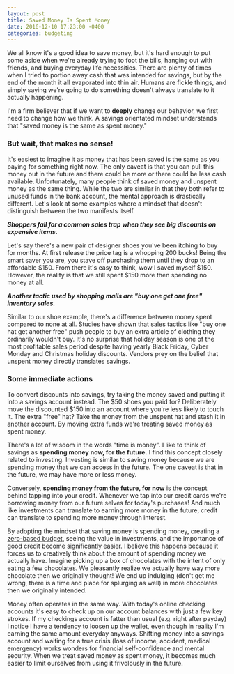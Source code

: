 ```yaml
---
layout: post
title: Saved Money Is Spent Money
date: 2016-12-10 17:23:00 -0400
categories: budgeting
---
```

We all know it's a good idea to save money, but it's hard enough to put some aside when we're already trying to foot the bills, hanging out with friends, and buying everyday life necessities. There are plenty of times when I tried to portion away cash that was intended for savings, but by the end of the month it all evaporated into thin air. Humans are fickle things, and simply saying we're going to do something doesn't always translate to it actually happening.

I'm a firm believer that if we want to **deeply** change our behavior, we first need to change how we think. A savings orientated mindset understands that "saved money is the same as spent money."

### But wait, that makes no sense!
It's easiest to imagine it as money that has been saved is the same as you paying for something right now. The only caveat is that you can pull this money out in the future and there could be more or there could be less cash available. Unfortunately, many people think of saved money and unspent money as the same thing. While the two are similar in that they both refer to unused funds in the bank account, the mental approach is drastically different. Let's look at some examples where a mindset that doesn't distinguish between the two manifests itself.

**_Shoppers fall for a common sales trap when they see big discounts on expensive items._**

Let's say there's a new pair of designer shoes you've been itching to buy for months. At first release the price tag is a whopping 200 bucks! Being the smart saver you are, you stave off purchasing them until they drop to an affordable $150. From there it's easy to think, wow I saved myself $150. However, the reality is that we still spent $150 more then spending no money at all.

**_Another tactic used by shopping malls are "buy one get one free" inventory sales._**

Similar to our shoe example, there's a difference between money spent compared to none at all. Studies have shown that sales tactics like "buy one hat get another free" push people to buy an extra article of clothing they ordinarily wouldn't buy. It's no surprise that holiday season is one of the most profitable sales period despite having yearly Black Friday, Cyber Monday and Christmas holiday discounts. Vendors prey on the belief that unspent money directly translates savings.

### Some immediate actions
To convert discounts into savings, try taking the money saved and putting it into a savings account instead. The $50 shoes you paid for? Deliberately move the discounted $150 into an account where you're less likely to touch it. The extra "free" hat? Take the money from the unspent hat and stash it in another account. By moving extra funds we're treating saved money as spent money.

There's a lot of wisdom in the words "time is money". I like to think of savings as **spending money now, for the future.** I find this concept closely related to investing. Investing is similar to saving money because we are spending money that we can access in the future. The one caveat is that in the future, we may have more or less money.

Conversely, **spending money from the future, for now** is the concept behind tapping into your credit. Whenever we tap into our credit cards we're borrowing money from our future selves for today's purchases! And much like investments can translate to earning more money in the future, credit can translate to spending more money through interest.

By adopting the mindset that saving money is spending money, creating a [zero-based budget](http://brunchbucks.com/budget/2016/10/19/budgeting-tips/), seeing the value in investments, and the importance of good credit become significantly easier. I believe this happens because it forces us to creatively think about the amount of spending money we actually have. Imagine picking up a box of chocolates with the intent of only eating a few chocolates. We pleasantly realize we actually have way more chocolate then we originally thought! We end up indulging (don't get me wrong, there is a time and place for splurging as well) in more chocolates then we originally intended.

Money often operates in the same way. With today's online checking accounts it's easy to check up on our account balances with just a few key strokes. If my checkings account is fatter than usual (e.g. right after payday) I notice I have a tendency to loosen up the wallet, even though in reality I'm earning the same amount everyday anyways. Shifting money into a savings account and waiting for a true crisis (loss of income, accident, medical emergency) works wonders for financial self-confidence and mental security. When we treat saved money as spent money, it becomes much easier to limit ourselves from using it frivolously in the future.
